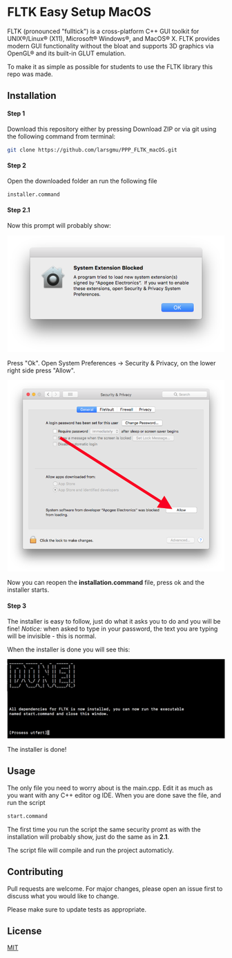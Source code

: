 # FLTK Easy Setup MacOS

FLTK (pronounced "fulltick") is a cross-platform C++ GUI toolkit for UNIX®/Linux® (X11), Microsoft® Windows®, and MacOS® X. FLTK provides modern GUI functionality without the bloat and supports 3D graphics via OpenGL® and its built-in GLUT emulation.

To make it as simple as possible for students to use the FLTK library this repo was made.

## Installation


#### Step 1
Download this repository either by pressing Download ZIP or via git using the following command from terminal:

```bash
git clone https://github.com/larsgmu/PPP_FLTK_macOS.git
```
#### Step 2
Open the downloaded folder an run the following file

```bash
installer.command
```

#### Step 2.1
Now this prompt will probably show:

![Allow](Img/allow.png)

Press "Ok".
Open System Preferences -> Security & Privacy, on the lower right side press "Allow".

![Allow](Img/allow2.png)


Now you can reopen the __installation.command__ file, press ok and the installer starts.

#### Step 3
The installer is easy to follow, just do what it asks you to do and you will be fine!
*Notice:* when asked to type in your password, the text you are typing will be invisible - this is normal.

When the installer is done you will see this:


![Allow](Img/done.png)


The installer is done!

## Usage

The only file you need to worry about is the main.cpp. Edit it as much as you want with any C++ editor og IDE. When you are done save the file, and run the script

```bash
start.command
```
The first time you run the script the same security promt as with the installation will probably show, just do the same as in **2.1**. 

The script file will compile and run the project automaticly.

## Contributing
Pull requests are welcome. For major changes, please open an issue first to discuss what you would like to change.

Please make sure to update tests as appropriate.

## License
[MIT](https://choosealicense.com/licenses/mit/)


